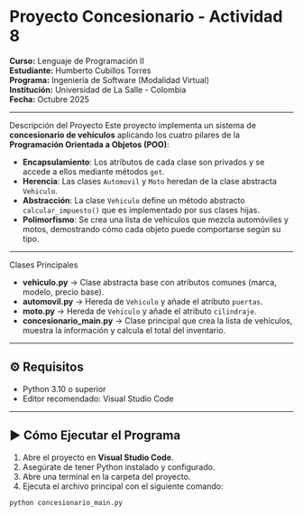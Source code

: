 # Proyecto Concesionario - Actividad 8  
**Curso:** Lenguaje de Programación II  
**Estudiante:** Humberto Cubillos Torres  
**Programa:** Ingeniería de Software (Modalidad Virtual)  
**Institución:** Universidad de La Salle - Colombia  
**Fecha:** Octubre 2025  

---

Descripción del Proyecto
Este proyecto implementa un sistema de **concesionario de vehículos** aplicando los cuatro pilares de la **Programación Orientada a Objetos (POO)**:  
- **Encapsulamiento**: Los atributos de cada clase son privados y se accede a ellos mediante métodos `get`.  
- **Herencia**: Las clases `Automovil` y `Moto` heredan de la clase abstracta `Vehiculo`.  
- **Abstracción**: La clase `Vehiculo` define un método abstracto `calcular_impuesto()` que es implementado por sus clases hijas.  
- **Polimorfismo**: Se crea una lista de vehículos que mezcla automóviles y motos, demostrando cómo cada objeto puede comportarse según su tipo.

---

Clases Principales
- **vehiculo.py** → Clase abstracta base con atributos comunes (marca, modelo, precio base).  
- **automovil.py** → Hereda de `Vehiculo` y añade el atributo `puertas`.  
- **moto.py** → Hereda de `Vehiculo` y añade el atributo `cilindraje`.  
- **concesionario_main.py** → Clase principal que crea la lista de vehículos, muestra la información y calcula el total del inventario.  

---

## ⚙️ Requisitos
- Python 3.10 o superior  
- Editor recomendado: Visual Studio Code  

---

## ▶️ Cómo Ejecutar el Programa
1. Abre el proyecto en **Visual Studio Code**.  
2. Asegúrate de tener Python instalado y configurado.  
3. Abre una terminal en la carpeta del proyecto.  
4. Ejecuta el archivo principal con el siguiente comando:

```bash
python concesionario_main.py
